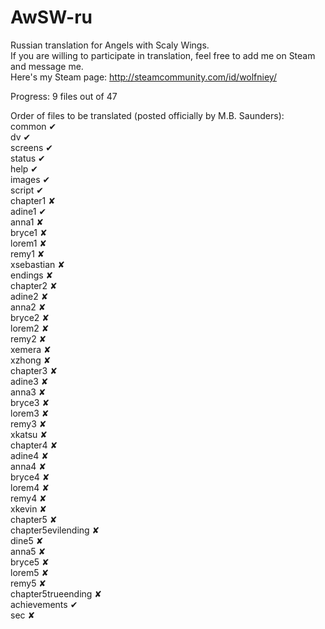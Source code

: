 # AwSW-ru
Russian translation for Angels with Scaly Wings. <br />
If you are willing to participate in translation, feel free to add me on Steam and message me. <br />
Here's my Steam page: http://steamcommunity.com/id/wolfniey/

Progress: 9 files out of 47

Order of files to be translated (posted officially by M.B. Saunders): <br />
common ✔<br />
dv ✔<br />
screens ✔<br />
status ✔<br />
help ✔<br />
images ✔<br />
script ✔<br />
chapter1 ✘<br />
adine1 ✔<br />
anna1 ✘<br />
bryce1 ✘<br />
lorem1 ✘<br />
remy1 ✘<br />
xsebastian ✘<br />
endings ✘<br />
chapter2 ✘<br />
adine2 ✘<br />
anna2 ✘<br />
bryce2 ✘<br />
lorem2 ✘<br />
remy2 ✘<br />
xemera ✘<br />
xzhong ✘<br />
chapter3 ✘<br />
adine3 ✘<br />
anna3 ✘<br />
bryce3 ✘<br />
lorem3 ✘<br />
remy3 ✘<br />
xkatsu ✘<br />
chapter4 ✘<br />
adine4 ✘<br />
anna4 ✘<br />
bryce4 ✘<br />
lorem4 ✘<br />
remy4 ✘<br />
xkevin ✘<br />
chapter5 ✘<br />
chapter5evilending ✘<br />
dine5 ✘<br />
anna5 ✘<br />
bryce5 ✘<br />
lorem5 ✘<br />
remy5 ✘<br />
chapter5trueending ✘<br />
achievements ✔<br />
sec ✘
